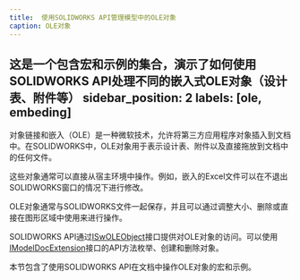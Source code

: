 ```yaml
---
title:  使用SOLIDWORKS API管理模型中的OLE对象
caption: OLE对象
---
```

 这是一个包含宏和示例的集合，演示了如何使用SOLIDWORKS API处理不同的嵌入式OLE对象（设计表、附件等）
sidebar_position: 2
labels: [ole, embeding]
---
对象链接和嵌入（OLE）是一种微软技术，允许将第三方应用程序对象插入到文档中。在SOLIDWORKS中，OLE对象用于表示设计表、附件以及直接拖放到文档中的任何文件。

这些对象通常可以直接从宿主环境中操作。例如，嵌入的Excel文件可以在不退出SOLIDWORKS窗口的情况下进行修改。

OLE对象通常与SOLIDWORKS文件一起保存，并且可以通过调整大小、删除或直接在图形区域中使用来进行操作。

SOLIDWORKS API通过[ISwOLEObject](https://help.solidworks.com/2018/english/api/sldworksapi/SOLIDWORKS.Interop.sldworks~SOLIDWORKS.Interop.sldworks.ISwOLEObject.html)接口提供对OLE对象的访问。可以使用[IModelDocExtension](https://help.solidworks.com/2018/english/api/sldworksapi/SolidWorks.Interop.sldworks~SolidWorks.Interop.sldworks.IModelDocExtension.html)接口的API方法枚举、创建和删除对象。

本节包含了使用SOLIDWORKS API在文档中操作OLE对象的宏和示例。